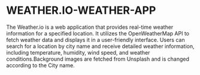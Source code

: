 # WEATHER.IO-WEATHER-APP
The Weather.io is a web application that provides real-time weather information for a specified location. It utilizes the OpenWeatherMap API to fetch weather data and displays it in a user-friendly interface. Users can search for a location by city name and receive detailed weather information, including temperature, humidity, wind speed, and weather conditions.Background images are fetched from Unsplash and is changed according to the City name. 
     
